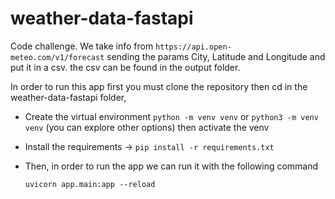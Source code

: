 # weather-data-fastapi
Code challenge.
We take info from `https://api.open-meteo.com/v1/forecast` sending the params City, Latitude and Longitude and put it in a csv.
the csv can be found in the output folder.

In order to run this app first you must clone the repository
then cd in the weather-data-fastapi folder, 
- Create the virtual environment
    `python -m venv venv`
    or
    `python3 -m venv venv`
    (you can explore other options)
 then activate the venv

- Install the requirements -> `pip install -r requirements.txt`

- Then, in order to run the app we can run it with the following command

    `uvicorn app.main:app --reload`
